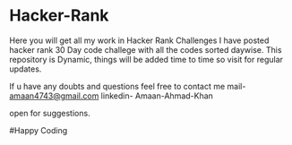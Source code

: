 # Hacker-Rank
Here you will get all my work in Hacker Rank Challenges
I have posted hacker rank 30 Day code challege with all the codes sorted daywise.
This repository is Dynamic, things will be added time to time so visit for regular updates.

If u have any doubts and questions feel free to contact me
mail- amaan4743@gmail.com
linkedin- Amaan-Ahmad-Khan

open for suggestions.

#Happy Coding
